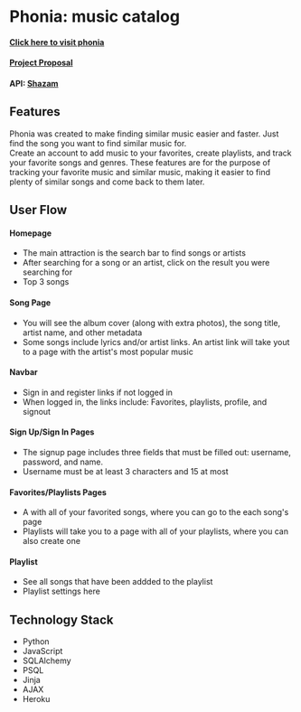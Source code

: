 # Phonia: music catalog
#### [Click here to visit phonia][1]
#### [Project Proposal][2] 
#### API: [Shazam][3]

## Features
 Phonia was created to make finding similar music easier and faster. Just find the song you want to find similar music for.  
 Create an account to add music to your favorites, create playlists, and track your favorite songs and genres. These features are for the purpose of tracking your favorite music and similar music, making it easier to find plenty of similar songs and come back to them later.  

## User Flow
#### Homepage 
 - The main attraction is the search bar to find songs or artists
 - After searching for a song or an artist, click on the result you were searching for
 - Top 3 songs
#### Song Page
 - You will see the album cover (along with extra photos), the song title, artist name, and other metadata
 - Some songs include lyrics and/or artist links. An artist link will take yout to a page with the artist's most popular music
#### Navbar
 - Sign in and register links if not logged in
 - When logged in, the links include: Favorites, playlists, profile, and signout
#### Sign Up/Sign In Pages
 - The signup page includes three fields that must be filled out: username, password, and name.
 - Username must be at least 3 characters and 15 at most
#### Favorites/Playlists Pages
 - A with all of your favorited songs, where you can go to the each song's page
 - Playlists will take you to a page with all of your playlists, where you can also create one
#### Playlist
 - See all songs that have been addded to the playlist
 - Playlist settings here
 ## Technology Stack
 - Python
 - JavaScript
 - SQLAlchemy
 - PSQL
 - Jinja
 - AJAX
 - Heroku
 
 [1]:http://phonia-music-catalog.herokuapp.com/
 [2]:https://docs.google.com/document/d/1kkm7ZZ44HlivQF0Tgr9BXKhP3XvFaiuw3gmqggLEnWA/edit?usp=sharing[2]
 [3]:https://rapidapi.com/apidojo/api/shazam?
